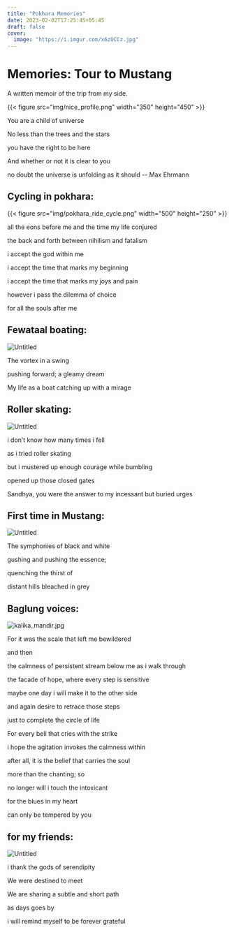 ```yaml
---
title: "Pokhara Memories"
date: 2023-02-02T17:25:45+05:45
draft: false
cover:
  image: "https://i.imgur.com/x6zUCCz.jpg"
---
```


# Memories: Tour to Mustang

A written memoir of the trip from my side.

{{< figure src="img/nice_profile.png" width="350" height="450" >}}

You are a child of universe

No less than the trees and the stars

you have the right to be here

And whether or not it is clear to you

no doubt the universe is unfolding as it should -- Max Ehrmann

## Cycling in pokhara:

{{< figure src="img/pokhara_ride_cycle.png" width="500" height="250" >}}

all the eons before me and the time my life conjured

the back and forth between nihilism and fatalism

i accept the god within me

i accept the time that marks my beginning

i accept the time that marks my joys and pain

however i pass the dilemma of choice

for all the souls after me

## Fewataal boating:

![Untitled](img/Untitled%201.png)

The vortex in a swing

pushing forward; a gleamy dream

My life as a boat catching up with a mirage

## Roller skating:

![Untitled](img/Untitled%202.png)

i don’t know how many times i fell

as i tried roller skating

but i mustered up enough courage while bumbling

opened up those closed gates

Sandhya, you were the answer to my incessant but buried urges

## First time in Mustang:

![Untitled](img/Untitled%204.png)

The symphonies of black and white

gushing and pushing the essence;

quenching the thirst of

distant hills bleached in grey

## Baglung voices:

![kalika_mandir.jpg](img/kalika_mandir.jpg)

For it was the scale that left me bewildered

and then

the calmness of persistent stream below me as i walk through

the facade of hope, where every step is sensitive

maybe one day i will make it to the other side

and again desire to retrace those steps

just to complete the circle of life

For every bell that cries with the strike

i hope the agitation invokes the calmness within

after all, it is the belief that carries the soul

more than the chanting; so

no longer will i touch the intoxicant

for the blues in my heart

can only be tempered by you

## for my friends:

![Untitled](img/Untitled%205.png)

i thank the gods of serendipity

We were destined to meet

We are sharing a subtle and short path

as days goes by

i will remind myself to be forever grateful

